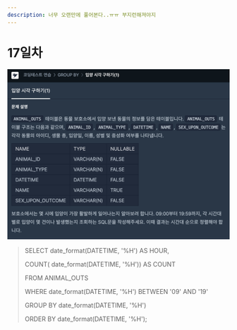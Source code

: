 ```yaml
---
description: 너무 오랜만에 풀어본다..ㅠㅠ 부지런해져야지
---
```


# 17일차

![](../.gitbook/assets/b35aafeb-cbab-4608-9ec8-986e7e945270.png)

> SELECT date\_format(DATETIME, '%H') AS HOUR,&#x20;
>
> COUNT( date\_format(DATETIME, '%H')) AS COUNT&#x20;
>
> FROM ANIMAL\_OUTS&#x20;
>
> WHERE date\_format(DATETIME, '%H') BETWEEN '09' AND '19'&#x20;
>
> GROUP BY date\_format(DATETIME, '%H')&#x20;
>
> ORDER BY date\_format(DATETIME, '%H');
